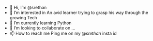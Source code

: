 - 👋 Hi, I’m @srethan
- 👀 I’m interested in An avid learner trying to grasp his way through the growing Tech
- 🌱 I’m currently learning Python
- 💞️ I’m looking to collaborate on ...
- 📫 How to reach me Ping me on my @_srethan_ insta id

<!---
srethan2003/srethan2003 is a ✨ special ✨ repository because its `README.md` (this file) appears on your GitHub profile.
You can click the Preview link to take a look at your changes.
--->
